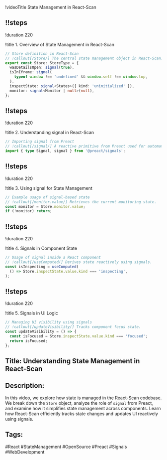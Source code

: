 !videoTitle State Management in React-Scan

## !!steps

!duration 220

!title 1. Overview of State Management in React-Scan

```ts ! scan/core/src/index.ts
// Store definition in React-Scan
// !callout[/Store/] The central state management object in React-Scan.
export const Store: StoreType = {
  wasDetailsOpen: signal(true),
  isInIframe: signal(
    typeof window !== 'undefined' && window.self !== window.top,
  ),
  inspectState: signal<States>({ kind: 'uninitialized' }),
  monitor: signal<Monitor | null>(null),
};
```

## !!steps

!duration 220

!title 2. Understanding signal in React-Scan

```ts ! preact/signals.ts
// Importing signal from Preact
// !callout[/signal/] A reactive primitive from Preact used for automatic state updates.
import { type Signal, signal } from '@preact/signals';
```

## !!steps

!duration 220

!title 3. Using signal for State Management

```ts ! scan/core/monitor/performance.ts
// Example usage of signal-based state
// !callout[/monitor.value/] Retrieves the current monitoring state.
const monitor = Store.monitor.value;
if (!monitor) return;
```

## !!steps

!duration 220

!title 4. Signals in Component State

```ts ! scan/web/views/index.tsx
// Usage of signal inside a React component
// !callout[/useComputed/] Derives state reactively using signals.
const isInspecting = useComputed(
  () => Store.inspectState.value.kind === 'inspecting',
);
```

## !!steps

!duration 220

!title 5. Signals in UI Logic

```ts ! scan/src/web/widget/resize-handle.tsx
// Managing UI visibility using signals
// !callout[/updateVisibility/] Tracks component focus state.
const updateVisibility = () => {
  const isFocused = Store.inspectState.value.kind === 'focused';
  return isFocused;
};
```

## Title: Understanding State Management in React-Scan

## Description:
In this video, we explore how state is managed in the React-Scan codebase. We break down the `Store` object, analyze the role of `signal` from Preact, and examine how it simplifies state management across components. Learn how React-Scan efficiently tracks state changes and updates UI reactively using signals.

## Tags:
#React #StateManagement #OpenSource #Preact #Signals #WebDevelopment

